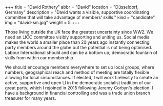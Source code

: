 +++
title = "David Rothery"
abbr = "David"
location = "Düsseldorf, Germany"
description = "David wants a visible, supportive coordinating committee that will take advantage of members' skills."
kind = "candidate"
img = "david-sm.jpg"
weight = 5
+++

Those living outside the UK face the greatest uncertainty since WW2. We need an LICC committee visibly supporting and uniting us. 
Social media makes the world a smaller place than 20 years ago instantly connecting party members around the globe but the potential is not being optimised.
Labour International should and can be a bottom up, democratic fountain of skills from within our membership.

We should encourage members everywhere to set up local groups, where numbers, geographical reach and method of meeting are totally flexible allowing for local circumstances. If elected, I will work tirelessly to create an active, supportive and open LI in the democratic socialist tradition of our great party, which I rejoined in 2015 following Jeremy Corbyn's election. I have a background in financial controlling and was a trade union branch treasurer for many years.
